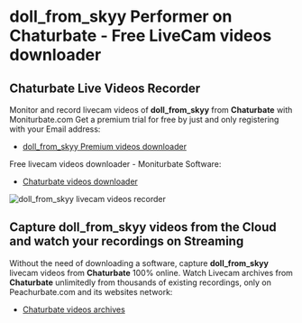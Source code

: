 # doll_from_skyy Performer on Chaturbate - Free LiveCam videos downloader

## Chaturbate Live Videos Recorder

Monitor and record livecam videos of **doll_from_skyy** from **Chaturbate** with Moniturbate.com
Get a premium trial for free by just and only registering with your Email address:
* [doll_from_skyy Premium videos downloader](https://moniturbate.com/request-demo-licence-key.html)

Free livecam videos downloader - Moniturbate Software:
* [Chaturbate videos downloader](https://moniturbate.com/moniturbate-download-software.html)

![doll_from_skyy livecam videos recorder](https://peachurnet.com/templates/moniturbate-software.png)


## Capture doll_from_skyy videos from the Cloud and watch your recordings on Streaming

Without the need of downloading a software, capture **doll_from_skyy** livecam videos from **Chaturbate** 100% online.
Watch Livecam archives from **Chaturbate** unlimitedly from thousands of existing recordings, only on Peachurbate.com and its websites network:
* [Chaturbate videos archives](https://peachurnet.com/)